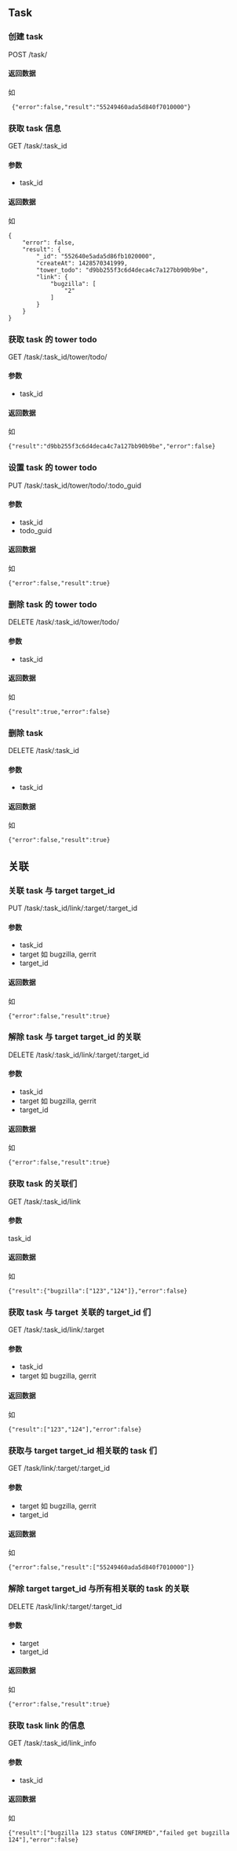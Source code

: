 <!--Meta
category:DTask
title:Task 接口
DO NOT Delete Meta Above -->

## Task

### 创建 task

POST /task/

#### 返回数据
如
```
 {"error":false,"result":"55249460ada5d840f7010000"}
```

### 获取 task 信息

GET /task/:task_id

#### 参数
* task_id

#### 返回数据
如 
```
{
    "error": false,
    "result": {
        "_id": "552640e5ada5d86fb1020000",
        "createAt": 1428570341999,
        "tower_todo": "d9bb255f3c6d4deca4c7a127bb90b9be",
        "link": {
            "bugzilla": [
                "2"
            ]
        }
    }
}
```

### 获取 task 的 tower todo

GET /task/:task_id/tower/todo/

#### 参数
* task_id

#### 返回数据
如
```
{"result":"d9bb255f3c6d4deca4c7a127bb90b9be","error":false}
```

### 设置 task 的 tower todo

PUT /task/:task_id/tower/todo/:todo_guid

#### 参数
* task_id
* todo_guid

#### 返回数据
如 
```
{"error":false,"result":true}
```

### 删除 task 的 tower todo

DELETE /task/:task_id/tower/todo/

#### 参数
* task_id

#### 返回数据
如
```
{"result":true,"error":false}
```

### 删除 task
DELETE /task/:task_id

#### 参数
* task_id

#### 返回数据
如
```
{"error":false,"result":true}
```

## 关联

### 关联 task 与 target target_id
PUT /task/:task_id/link/:target/:target_id

#### 参数
* task_id
* target 如 bugzilla, gerrit
* target_id

#### 返回数据
如
```
{"error":false,"result":true}
```

### 解除 task 与 target target_id 的关联

DELETE /task/:task_id/link/:target/:target_id

#### 参数
* task_id
* target 如 bugzilla, gerrit
* target_id

#### 返回数据
如
```
{"error":false,"result":true}
```


### 获取 task 的关联们

GET /task/:task_id/link

#### 参数
task_id

#### 返回数据
如
```
{"result":{"bugzilla":["123","124"]},"error":false}
```

### 获取 task 与 target 关联的 target_id 们

GET /task/:task_id/link/:target


#### 参数
* task_id
* target 如 bugzilla, gerrit

#### 返回数据
如
```
{"result":["123","124"],"error":false}
```

### 获取与 target target_id 相关联的 task 们
GET /task/link/:target/:target_id

#### 参数
* target 如 bugzilla, gerrit
* target_id

#### 返回数据
如
```
{"error":false,"result":["55249460ada5d840f7010000"]}
```

### 解除 target target_id 与所有相关联的 task 的关联 
DELETE /task/link/:target/:target_id

#### 参数
* target
* target_id

#### 返回数据
如
```
{"error":false,"result":true}
```

### 获取 task link 的信息
GET /task/:task_id/link_info

#### 参数
* task_id

#### 返回数据
如
```
{"result":["bugzilla 123 status CONFIRMED","failed get bugzilla 124"],"error":false}
```
